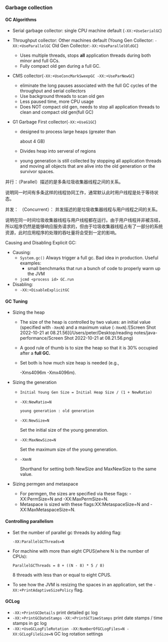 ### Garbage collection

#### GC Algorithms

* Serial garbage collector: single CPU machine default (`-XX:+UseSerialGC`)

* Throughput collector: Other machines default (Young Gen Collector: `-XX:+UseParallelGC` Old Gen Collector:`-XX:+UseParallelOldGC`) 

  * Uses multiple threads, stops **all** application threads during both minor and full GCs. 
  * Fully compact old gen during a full GC.

* CMS collector(`-XX:+UseConcMarkSweepGC -XX:+UseParNewGC`)

  * eliminate the long pauses associated with the full GC cycles of the throughput and serial collectors
  * Use background threads to scan old gen
  * Less paused time, more CPU usage
  * Does NOT compact old gen, needs to stop all application threads to clean and compact old gen(full GC)

* G1 Garbage First collector(`-XX:+UseG1GC`)

  * designed to process large heaps (greater than

    about 4 GB)

  * Divides heap into serveral of regions

  * young generation is still collected by stopping all application threads and moving all objects that are alive into the old generation or the survivor spaces.

并行：（Parallel）描述的是多条垃圾收集器线程之间的关系。

说明同一时间有多条这样的线程协同工作，通常默认此时用户线程是处于等待状态。

并发： （Concurrent）： 并发描述的是垃圾收集器线程与用户线程之间的关系。

说明在同一时间垃圾收集器线程与用户线程都在运行。由于用户线程并非被冻结，所以程序仍然是能够响应服务请求的，但由于垃圾收集器线程占有了一部分的系统资源，此时应用程序的处理的吞吐量将会受到一定的影响。


Causing and Disabling Explicit GC: 

* Causing:
  * `System.gc()` Always trigger a full gc. Bad idea in production. Useful examples:
    * small benchmarks that run a bunch of code to properly warm up the JVM
  * `jcmd <process id> GC.run`
* Disabling:
  * `-XX:+DisableExplicitGC`

#### GC Tuning

* Sizing the heap

  * The size of the heap is controlled by two values: an initial value (specified with `-XmsN`) and a maximum value (`-XmxN`).![Screen Shot 2022-10-21 at 08.21.56](/Users/peter/Desktop/reading notes/java-performance/Screen Shot 2022-10-21 at 08.21.56.png)

  * A good rule of thumb is to size the heap so that it is 30% occupied after a **full GC.**

  * Set both is how much size heap is needed (e.g.,

    -Xms4096m -Xmx4096m).

* Sizing the generation

  * `Initial Young Gen Size = Initial Heap Size / (1 + NewRatio)`

  * `-XX:NewRatio=N`

    `young generation : old generation`

  * `-XX:NewSize=N`

    Set the initial size of the young generation.

  * `-XX:MaxNewSize=N`

    Set the maximum size of the young generation.

  * `-XmnN`

    Shorthand for setting both NewSize and MaxNewSize to the same value.

* Sizing permgen and metaspace
  * For permgen, the sizes are specified via these flags: -XX:PermSize=N and -XX:MaxPermSize=N. 
  * Metaspace is sized with these flags:XX:MetaspaceSize=N and -XX:MaxMetaspaceSize=N.

#### Controlling parallelism

* Set the number of parallel gc threads by adding flag: 

  ```-XX:ParallelGCThreads=N```

* For machine with more than eight CPUS(where N is the number of CPUs): 

  ```ParallelGCThreads = 8 + ((N - 8) * 5 / 8)```

  8 threads with less than or equal to eight CPUS.

* To see how the JVM is resizing the spaces in an application, set the `-XX:+PrintAdaptiveSizePolicy` flag.

#### GCLog

* `-XX:+PrintGCDetails` print detailed gc log
* `-XX:+PrintGCDateStamps` `-XX:+PrintGCTimeStamps` print date stamps / time stamps in gc log
* `-XX:+UseGCLogFileRotation -XX:NumberOfGCLogFiles=N -XX:GCLogFileSize=N` GC log rotation settings